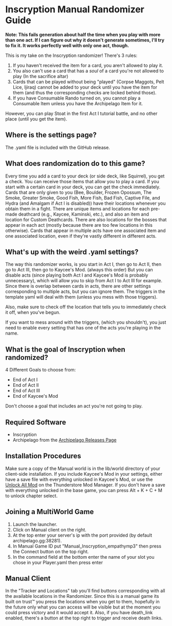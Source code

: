 # Inscryption Manual Randomizer Guide

**Note: This fails generation about half the time when you play with more than one act. If I can figure out why it doesn't generate sometimes, I'll try to fix it. It works perfectly well with only one act, though.**

This is my take on the Inscryption randomizer! There's 3 rules: 
1. If you haven't received the item for a card, you aren't allowed to play it.
2. You also can't use a card that has a *soul* of a card you're not allowed to play (In the sacrifice altar)
3. Cards that can be played without being "played" (Corpse Maggots, Pelt Lice, Ijiraq) cannot be added to your deck until you have the item for them (and thus the corresponding checks are locked behind those).
4. If you have Consumable Rando turned on, you cannot play a Consumable Item unless you have the Archipelago Item for it.

However, you can play Stoat in the first Act I tutorial battle, and no other place (until you get the item).

## Where is the settings page?

The .yaml file is included with the GitHub release.

## What does randomization do to this game?

Every time you add a card to your deck (or side deck, like Squirrel), you get a check. You can receive those items that allow you to play a card.
If you start with a certain card in your deck, you can get the check immediately.
Cards that are only given to you (Bee, Boulder, Frozen Opossum, The Smoke, Greater Smoke, Good Fish, More Fish, Bad Fish, Captive File, and Hydra (and Amalgam if Act I is disabled)) have their locations whenever you obtain them in a fight.
There are unique items and locations for each pre-made deathcard (e.g., Kaycee, Kaminski, etc.), and also an item and location for Custom Deathcards.
There are also locations for the bosses that appear in each act (mostly because there are too few locations in this otherwise).
Cards that appear in multiple acts have one associated item and one associated location, even if they're vastly different in different acts.

## What's up with the weird .yaml settings?

The way this randomizer works, is you start in Act I, then go to Act II, then go to Act III, then go to Kaycee's Mod. (always this order)
But you can disable acts (since playing both Act I and Kaycee's Mod is probably unnecessary), which will allow you to skip from Act I to Act III for example.
Since there is overlap between cards in acts, there are other settings corresponding to multiple acts, but you can ignore them. The triggers in the template yaml will deal with them (unless you mess with those triggers).

Also, make sure to check off the location that tells you to immediately check it off, when you've begun.

If you want to mess around with the triggers, (which you shouldn't), you just need to enable every setting that has one of the acts you're playing in the name.

## What is the goal of Inscryption when randomized?

4 Different Goals to choose from:

- End of Act I
- End of Act II
- End of Act III
- End of Kaycee's Mod

Don't choose a goal that includes an act you're not going to play.

## Required Software

- Inscryption
- Archipelago from the [Archipelago Releases Page](https://github.com/ArchipelagoMW/Archipelago/releases)

## Installation Procedures

Make sure a copy of the Manual world is in the lib/world directory of your client-side installation.
If you include Kaycee's Mod in your settings, either have a save file with everything unlocked in Kaycee's Mod, or use the [Unlock All Mod](https://thunderstore.io/c/inscryption/p/IngoH/Unlock_All/) on the Thunderstore Mod Manager.
If you don't have a save with everything unlocked in the base game, you can press Alt + K + C + M to unlock chapter select.

## Joining a MultiWorld Game

1. Launch the launcher.
2. Click on Manual client on the right.
3. At the top enter your server's ip with the port provided (by default archipelago.gg:38281).
4. In Manual Game ID put "Manual_Inscryption_empathymp3" then press the Connect button on the top right.
5. In the command field at the bottom enter the name of your slot you chose in your Player.yaml then press enter

## Manual Client

In the "Tracker and Locations" tab you'll find buttons corresponding with all the available locations in the Randomizer. Since this is a manual game its built on trust™ you press the locations when you get to them, hopefully in the future only what you can access will be visible but at the moment you could press victory and it would accept it. Also, if you have death_link enabled, there's a button at the top right to trigger and receive death links.